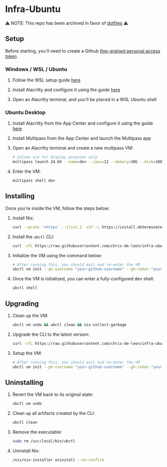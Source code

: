 # Infra-Ubuntu

⚠️ NOTE: This repo has been archived in favor of [dotfiles](https://github.com/chris-de-leon/dotfiles) ⚠️

## Setup

Before starting, you'll need to create a Github [fine-grained personal access token](https://docs.github.com/en/authentication/keeping-your-account-and-data-secure/managing-your-personal-access-tokens#creating-a-fine-grained-personal-access-token).

### Windows / WSL / Ubuntu

1. Follow the WSL setup guide [here](./docs/wsl.md)

1. Install Alacritty and configure it using the guide [here](./docs/alacritty.windows.md)

1. Open an Alacritty terminal, and you'll be placed in a WSL Ubuntu shell

### Ubuntu Desktop

1. Install Alacritty from the App Center and configure it using the guide [here](./docs/alacritty.ubuntu.md)

1. Install Multipass from the App Center and launch the Multipass app

1. Open an Alacritty terminal and create a new multipass VM:

   ```sh
   # Values are for display purposes only
   multipass launch 24.04 --name=dev --cpus=12 --memory=30G --disk=100G
   ```

1. Enter the VM:

   ```sh
   multipass shell dev
   ```

## Installing

Once you're inside the VM, follow the steps below:

1. Install Nix:

   ```sh
   curl --proto '=https' --tlsv1.2 -sSf -L https://install.determinate.systems/nix | sh -s -- install --no-confirm
   ```

1. Install the `ubctl` CLI:

   ```sh
   curl -sfL https://raw.githubusercontent.com/chris-de-leon/infra-ubuntu/refs/heads/master/install.sh | bash
   ```

1. Initialize the VM using the command below:

   ```sh
   # After running this, you should exit and re-enter the VM
   ubctl vm init --gh-username "your-github-username" --gh-token "your-github-token" --gh-email "your.email@mail.com" --gh-name "your-name"
   ```

1. Once the VM is initialized, you can enter a fully-configured dev shell:

   ```sh
   ubctl shell
   ```

## Upgrading

1. Clean up the VM:

   ```sh
   ubctl vm undo && ubctl clean && nix-collect-garbage
   ```

1. Upgrade the CLI to the latest version:

   ```sh
   curl -sfL https://raw.githubusercontent.com/chris-de-leon/infra-ubuntu/refs/heads/master/install.sh | bash
   ```

1. Setup the VM:

   ```sh
   # After running this, you should exit and re-enter the VM
   ubctl vm init --gh-username "your-github-username" --gh-token "your-github-token" --gh-email "your.email@mail.com" --gh-name "your-name"
   ```

## Uninstalling

1. Revert the VM back to its original state:

   ```sh
   ubctl vm undo
   ```

1. Clean up all artifacts created by the CLI:

   ```sh
   ubctl clean
   ```

1. Remove the executable:

   ```sh
   sudo rm /usr/local/bin/ubctl
   ```

1. Uninstall Nix:

   ```sh
   /nix/nix-installer uninstall --no-confirm
   ```
